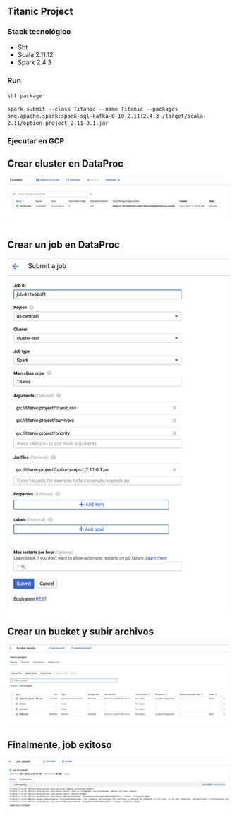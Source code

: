 ## Titanic Project

### Stack tecnológico
* Sbt
* Scala 2.11.12
* Spark 2.4.3


### Run

```
sbt package
```
```
spark-submit --class Titanic --name Titanic --packages org.apache.spark:spark-sql-kafka-0-10_2.11:2.4.3 /target/scala-2.11/option-project_2.11-0.1.jar
```


### Ejecutar en GCP
## Crear cluster en DataProc
![alt text](cluster-dataproc.png "Logo Title Text 1")
## Crear un job en DataProc
![alt text](job.png "Logo Title Text 1")

## Crear un bucket y subir archivos
![alt text](bucket.png "Logo Title Text 1")

## Finalmente, job exitoso
![alt text](job-success.png "Logo Title Text 1")